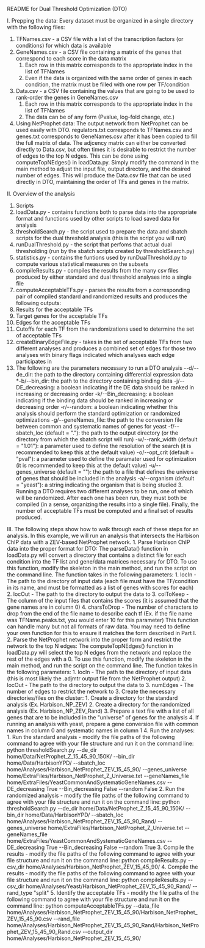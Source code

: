 README for Dual Threshold Optimization (DTO)


I. Prepping the data:
Every dataset must be organized in a single directory with the following files:
1. TFNames.csv - a CSV file with a list of the transcription factors (or conditions) for which data is available
2. GeneNames.csv - a CSV file containing a matrix of the genes that correspond to each score in the data matrix
   1. Each row in this matrix corresponds to the appropriate index in the list of TFNames
   2. Even if the data is organized with the same order of genes in each condition, the matrix must be filled with one row per TF/condition
3. Data.csv - a CSV file containing the values that are going to be used to rank-order the genes in GeneNames.csv
   1. Each row in this matrix corresponds to the appropriate index in the list of TFNames
   2. The data can be of any form (Pvalue, log-fold change, etc.)
4. Using NetProphet data:
	The output network from NetProphet can be used easily with DTO. regulators.txt corresponds to TFNames.csv and genes.txt corresponds to GeneNames.csv after it has been copied to fill the full matrix of data. The adjcency matrix can either be converted directly to Data.csv, but often times it is desirable to restrict the number of edges to the top N edges. This can be done using computeTopNEdges() in loadData.py. Simply modify the command in the main method to adjust the input file, output directory, and the desired number of edges. This will produce the Data.csv file that can be used directly in DTO, maintaining the order of TFs and genes in the matrix. 

II. Overview of the analysis
1. Scripts
  1. loadData.py - contains functions both to parse data into the appropriate format and functions used by other scripts to load saved data for analysis
  2. thresholdSearch.py - the script used to prepare the data and sbatch scripts for the dual threshold analysis (this is the script you will run)
  3. runDualThreshold.py - the script that perfoms that actual dual thresholding (run by the sbatch scripts created by thresholdSearch.py)
  4. statistics.py - contains the funtions used by runDualThreshold.py to compute various statistical measures on the subsets
  5. compileResults.py - compiles the results from the many csv files produced by either standard and dual threshold analyses into a single file
  6. computeAcceptableTFs.py - parses the results from a corresponding pair of compiled standard and randomized results and produces the following outputs:
   1. Results for the acceptable TFs 
   2. Target genes for the acceptable TFs
   3. Edges for the acceptable TFs
   4. Cutoffs for each TF from the randomizations used to determine the set of acceptable TFs
  7. createBinaryEdgeFile.py - takes in the set of acceptable TFs from two different analyses and produces a combined set of edges for those two analyses with binary flags indicated which analyses each edge participates in
2. The following are the parameters necessary to run a DTO analysis
  --d/--de_dir: the path to the directory containing differential expression data
  *-b/--bin_dir: the path to the directory containing binding data
  -j/--DE_decreasing: a boolean indicating if the DE data should be ranked in increasing or decreasing order
		-k/--Bin_decreasing: a boolean indicating if the binding data should be ranked in increasing or decreasing order
		-r/--random: a boolean indicating whether this analysis should perform the standard optimization or randomized optimizations
		-g/--geneNames_file: the path to the conversion file between common and systematic names of genes for yeast
		-f/--sbatch_loc (default = "."): the path to the output directory (or the directory from which the sbatch script will run)
		-w/--rank_width (default = "1.01"): a parameter used to define the resolution of the search (it is recommended to keep this at the default value)
		-o/--opt_crit (default = "pval"): a parameter used to define the paramater used for optimization (it is recommended to keep this at the default value)
		-u/--genes_universe (default = ""): the path to a file that defines the universe of genes that should be included in the analysis
		-a/--organism (default = "yeast"): a string indicating the organism that is being studied
	3. Running a DTO requires two different analyses to be run, one of which will be randomized. After each one has been run, they must both be compiled (in a sense, organizing the results into a single file). Finally, the number of acceptable TFs must be computed and a final set of results produced.

III. The following steps show how to walk through each of these steps for an analysis. In this example, we will run an analysis that intersects the Harbison ChIP data with a ZEV-based NetProphet network.
	1. Parse Harbison ChIP data into the proper format for DTO:
		The parseData() function in loadData.py will convert a directory that contains a distinct file for each condition into the TF list and gene/data matrices necessary for DTO. To use this function, modify the skeleton in the main method, and run the script on the command line. The function takes in the following parameters:
			1. locIn - The path to the directory of input data (each file must have the TF/condition in its name, and must be formatted as a list of genes with scores for each)
			2. locOut - The path to the directory to output the data to
			3. colToKeep - The column of the input files that contains the scores (it is assumed that the gene names are in column 0)
			4. charsToDrop - The number of characters to drop from the end of the file name to describe each tf (Ex. if the file name was TFName.peaks.txt, you would enter 10 for this parameter)
		This function can handle many but not all formats of raw data. You may need to define your own function for this to ensure it matches the form described in Part I.
	2. Parse the NetProphet network into the proper form and restrict the network to the top N edges:
		The computeTopNEdges() function in loadData.py will select the top N edges from the network and replace the rest of the edges with a 0. To use this function, modify the skeleton in the main method, and run the script on the command line. The function takes in the following parameters:
			1. locIn - The path to the directory of input data (this is most likely the .adjmtr output file from the NetProphet output)
			2. locOut - The path to the directory to output the data to
			3. numEdges - The number of edges to restrict the network to
	3. Create the necessary directories/files on the cluster:
		1. Create a directory for the standard analysis (Ex. Harbison_NP_ZEV)
		2. Create a directory for the randomized analysis (Ex. Harbison_NP_ZEV_Rand)
		3. Prepare a text file with a list of all genes that are to be included in the "universe" of genes for the analysis
		4. If running an analysis with yeast, prepare a gene conversion file with common names in column 0 and systematic names in column 1
	4. Run the analyses:
		1. Run the standard analysis - modify the file paths of the following command to agree with your file structure and run it on the command line:
			python thresholdSearch.py --de_dir home/Data/NetProphet_Z_15_45_90_150K/ --bin_dir home/Data/HarbisonYPD/ --sbatch_loc home/Analyses/Harbison_NetProphet_ZEV_15_45_90/ --genes_universe home/ExtraFiles/Harbison_NetProphet_Z_Universe.txt --geneNames_file home/ExtraFiles/YeastCommonAndSystematicGeneNames.csv --DE_decreasing True --Bin_decreasing False --random False
		2. Run the randomized analysis - modify the file paths of the following command to agree with your file structure and run it on the command line:
			python thresholdSearch.py --de_dir home/Data/NetProphet_Z_15_45_90_150K/ --bin_dir home/Data/HarbisonYPD/ --sbatch_loc home/Analyses/Harbison_NetProphet_ZEV_15_45_90_Rand/ --genes_universe home/ExtraFiles/Harbison_NetProphet_Z_Universe.txt --geneNames_file home/ExtraFiles/YeastCommonAndSystematicGeneNames.csv --DE_decreasing True --Bin_decreasing False --random True
		3. Compile the results - modify the file paths of the following command to agree with your file structure and run it on the command line:
			python compileResults.py --csv_dir home/Analyses/Harbison_NetProphet_ZEV_15_45_90/
		4. Compile the results - modify the file paths of the following command to agree with your file structure and run it on the command line:
			python compileResults.py --csv_dir home/Analyses/Yeast/Harbison_NetProphet_ZEV_15_45_90_Rand/ --rand_type "split"
		5. Identify the acceptable TFs - modify the file paths of the following command to agree with your file structure and run it on the command line:
			python computeAcceptableTFs.py --data_file home/Analyses/Harbison_NetProphet_ZEV_15_45_90/Harbison_NetProphet_ZEV_15_45_90.csv --rand_file home/Analyses/Harbison_NetProphet_ZEV_15_45_90_Rand/Harbison_NetProphet_ZEV_15_45_90_Rand.csv --output_dir home/Analyses/Harbison_NetProphet_ZEV_15_45_90/
		





















